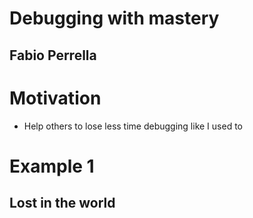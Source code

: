 <!SLIDE center subsection>

# Debugging with mastery

## Fabio Perrella

<!SLIDE smallbullets>

# Motivation

* Help others to lose less time debugging like I used to

<!SLIDE center subsection>

# Example 1

## Lost in the world